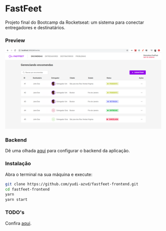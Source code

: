 # FastFeet
Projeto final do Bootcamp da Rocketseat: um sistema para conectar entregadores e destinatários.

### Preview

<img src="./.github/deliveries.png">

### Backend
Dê uma olhada [aqui](https://github.com/yudi-azvd/fastfeet-backend) para configurar o backend da aplicação.


### Instalação
Abra o terminal na sua máquina e execute:

```sh
git clone https://github.com/yudi-azvd/fastfeet-frontend.git
cd fastfeet-frontend
yarn 
yarn start
```

### TODO's
Confira [aqui](https://github.com/yudi-azvd/fastfeet-frontend/issues/1).

